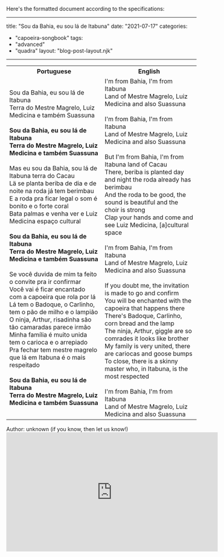 Here's the formatted document according to the specifications:

---
title: "Sou da Bahia, eu sou lá de Itabuna"
date: "2021-07-17"
categories: 
  - "capoeira-songbook"
tags: 
  - "advanced"
  - "quadra"
layout: "blog-post-layout.njk"
---

<table class="capoeira-table">
    <tr class="header-row">
        <th>Portuguese</th>
        <th>English</th>
    </tr>
    <tr>
        <td>Sou da Bahia, eu sou lá de Itabuna<br>
        Terra do Mestre Magrelo, Luiz Medicina e também Suassuna<br>
        <br>
        <strong>Sou da Bahia, eu sou lá de Itabuna<br>
        Terra do Mestre Magrelo, Luiz Medicina e também Suassuna</strong><br>
        <br>
        Mas eu sou da Bahia, sou lá de Itabuna terra do Cacau<br>
        Lä se planta beriba de dia e de noite na roda já tem berimbau<br>
        E a roda pra ficar legal o som é bonito e o forte coral<br>
        Bata palmas e venha ver e Luiz Medicina espaço cultural<br>
        <br>
        <strong>Sou da Bahia, eu sou lá de Itabuna<br>
        Terra do Mestre Magrelo, Luiz Medicina e também Suassuna</strong><br>
        <br>
        Se você duvida de mim ta feito o convite pra ir confirmar<br>
        Você vai é ficar encantado com a capoeira que rola por lá<br>
        Lá tem o Badoque, o Carlinho, tem o pão de milho e o lampião<br>
        O ninja, Arthur, risadinha são tão camaradas parece irmão<br>
        Minha família é muito unida tem o carioca e o arrepiado<br>
        Pra fechar tem mestre magrelo que lá em Itabuna é o mais respeitado<br>
        <br>
        <strong>Sou da Bahia, eu sou lá de Itabuna<br>
        Terra do Mestre Magrelo, Luiz Medicina e também Suassuna</strong></td>
        <td>I'm from Bahia, I'm from Itabuna<br>
        Land of Mestre Magrelo, Luiz Medicina and also Suassuna<br>
        <br>
        I'm from Bahia, I'm from Itabuna<br>
        Land of Mestre Magrelo, Luiz Medicina and also Suassuna<br>
        <br>
        But I'm from Bahia, I'm from Itabuna land of Cacau<br>
        There, beriba is planted day and night the roda already has berimbau<br>
        And the roda to be good, the sound is beautiful and the choir is strong<br>
        Clap your hands and come and see Luiz Medicina, [a]cultural space<br>
        <br>
        I'm from Bahia, I'm from Itabuna<br>
        Land of Mestre Magrelo, Luiz Medicina and also Suassuna<br>
        <br>
        If you doubt me, the invitation is made to go and confirm<br>
        You will be enchanted with the capoeira that happens there<br>
        There's Badoque, Carlinho, corn bread and the lamp<br>
        The ninja, Arthur, giggle are so comrades it looks like brother<br>
        My family is very united, there are cariocas and goose bumps<br>
        To close, there is a skinny master who, in Itabuna, is the most respected<br>
        <br>
        I'm from Bahia, I'm from Itabuna<br>
        Land of Mestre Magrelo, Luiz Medicina and also Suassuna</td>
    </tr>
</table>

<figcaption>
Author: unknown (if you know, then let us know!)
</figcaption>

<iframe width="560" height="315" src="https://www.youtube.com/embed/jzTrIDto8d0" title="YouTube video player" frameborder="0" allow="accelerometer; autoplay; clipboard-write; encrypted-media; gyroscope; picture-in-picture" allowfullscreen></iframe>